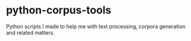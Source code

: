# python-corpus-tools
Python scripts I made to help me with text processing, corpora generation and related matters.
